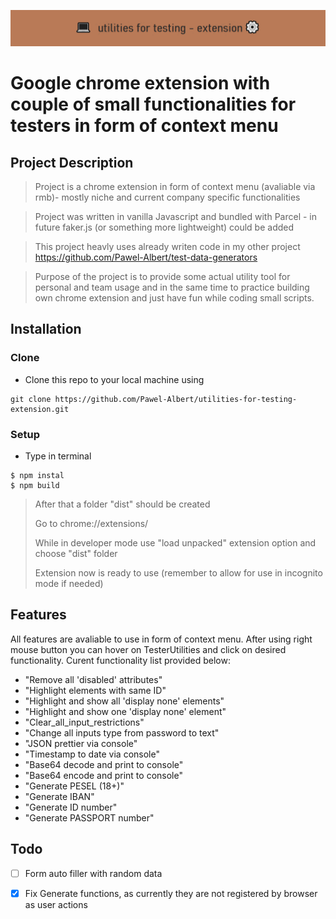 ![](https://github.com/Pawel-Albert/utilities-for-testing-extension/blob/main/%F0%9F%92%BButylis%E2%9A%99%EF%B8%8F.png)

# Google chrome extension with couple of small functionalities for testers in form of context menu



## Project Description
  
> Project is a chrome extension in form of context menu (avaliable via rmb)- mostly niche and current company specific functionalities

> Project was written in vanilla Javascript and bundled with Parcel - in future faker.js (or something more lightweight) could be added

> This project heavly uses already writen code in my other project https://github.com/Pawel-Albert/test-data-generators

> Purpose of the project is to provide some actual utility tool for personal and team usage and in the same time to practice building own chrome extension and just have fun while coding small scripts.
## Installation
### Clone

- Clone this repo to your local machine using 
```shell
git clone https://github.com/Pawel-Albert/utilities-for-testing-extension.git
```
### Setup

- Type in terminal
```shell
$ npm instal
$ npm build
```
> After that a folder "dist" should be created
>
> Go to chrome://extensions/
>
> While in developer mode use "load unpacked" extension option and choose "dist" folder
>
> Extension now is ready to use (remember to allow for use in incognito mode if needed)

## Features
All features are avaliable to use in form of context menu.
After using right mouse button you can hover on TesterUtilities and click on desired functionality. Curent functionality list provided below:

* "Remove all 'disabled' attributes"
* "Highlight elements with same ID"
* "Highlight  and show all 'display none' elements"
* "Highlight  and show one 'display none' element"
* "Clear_all_input_restrictions"
* "Change all inputs type from password to text"
* "JSON prettier via console"
* "Timestamp to date via console"
* "Base64 decode and print to console"
* "Base64 encode and print to console"
* "Generate PESEL (18+)"
* "Generate IBAN"
* "Generate ID number"
* "Generate PASSPORT number"

## Todo

- [ ] Form auto filler with random data
- [X] Fix Generate functions, as currently they are not registered by browser as user actions

